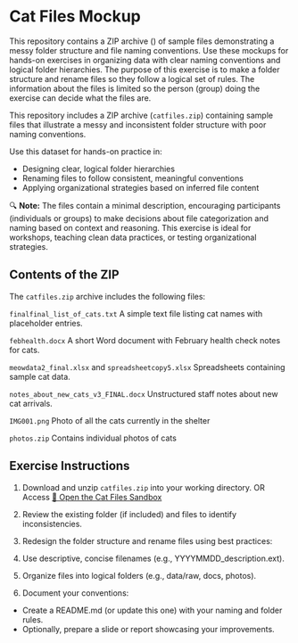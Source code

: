 # Cat Files Mockup

This repository contains a ZIP archive () of sample files demonstrating a messy folder structure and file naming conventions. Use these mockups for hands-on exercises in organizing data with clear naming conventions and logical folder hierarchies. The purpose of this exercise is to make a folder structure and rename files so they follow a logical set of rules. The information about the files is limited so the person (group) doing the exercise can decide what the files are.

This repository includes a ZIP archive (```catfiles.zip```) containing sample files that illustrate a messy and inconsistent folder structure with poor naming conventions.

Use this dataset for hands-on practice in:
- Designing clear, logical folder hierarchies
- Renaming files to follow consistent, meaningful conventions
- Applying organizational strategies based on inferred file content

🔍 **Note:** The files contain a minimal description, encouraging participants (individuals or groups) to make decisions about file categorization and naming based on context and reasoning.
This exercise is ideal for workshops, teaching clean data practices, or testing organizational strategies.

## Contents of the ZIP

The ```catfiles.zip``` archive includes the following files:

```finalfinal_list_of_cats.txt```
A simple text file listing cat names with placeholder entries.

```febhealth.docx``` 
A short Word document with February health check notes for cats.

```meowdata2_final.xlsx``` and ```spreadsheetcopy5.xlsx```
Spreadsheets containing sample cat data.

```notes_about_new_cats_v3_FINAL.docx```
Unstructured staff notes about new cat arrivals.

```IMG001.png```
Photo of all the cats currently in the shelter

```photos.zip```
Contains individual photos of cats

## Exercise Instructions

1) Download and unzip ```catfiles.zip``` into your working directory. OR Access [🔗 Open the Cat Files Sandbox](https://p3d2.github.io/catFiles/)

2) Review the existing folder (if included) and files to identify inconsistencies.

3) Redesign the folder structure and rename files using best practices:

4) Use descriptive, concise filenames (e.g., YYYYMMDD_description.ext).

5) Organize files into logical folders (e.g., data/raw, docs, photos).

6) Document your conventions:
  - Create a README.md (or update this one) with your naming and folder rules.
  - Optionally, prepare a slide or report showcasing your improvements.

